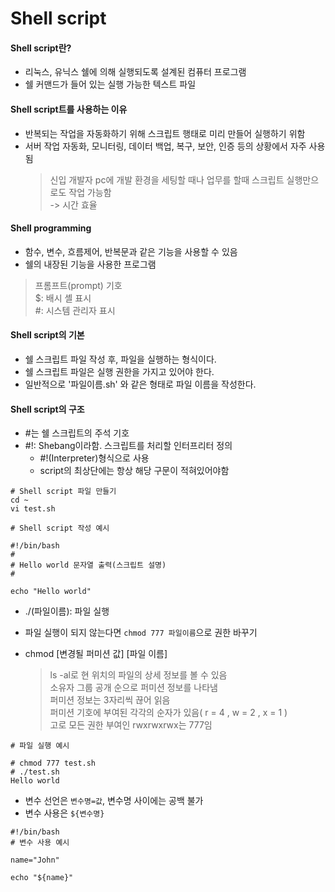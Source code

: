 Shell script
============

#### Shell script란?

- 리눅스, 유닉스 쉘에 의해 실행되도록 설계된 컴퓨터 프로그램  
- 쉘 커맨드가 들어 있는 실행 가능한 텍스트 파일

#### Shell script트를 사용하는 이유

- 반복되는 작업을 자동화하기 위해 스크립트 행태로 미리 만들어 실행하기 위함
- 서버 작업 자동화, 모니터링, 데이터 백업, 복구, 보안, 인증 등의 상황에서 자주 사용됨
  > 신입 개발자 pc에 개발 환경을 세팅할 때나 업무를 할때 스크립트 실행만으로도 작업 가능함  
  > -> 시간 효율

#### Shell programming

- 함수, 변수, 흐름제어, 반복문과 같은 기능을 사용할 수 있음
- 쉘의 내장된 기능을 사용한 프로그램

> 프롬프트(prompt) 기호  
> $: 배시 셸 표시  
> #: 시스템 관리자 표시  


#### Shell script의 기본
- 쉘 스크립트 파일 작성 후, 파일을 실행하는 형식이다.
- 쉘 스크립트 파일은 실행 권한을 가지고 있어야 한다.
- 일반적으로 '파일이름.sh' 와 같은 형태로 파일 이름을 작성한다.

#### Shell script의 구조

- #는 쉘 스크립트의 주석 기호
- #!: Shebang이라함. 스크립트를 처리할 인터프리터 정의  
  - #!(Interpreter)형식으로 사용
  - script의 최상단에는 항상 해당 구문이 적혀있어야함

```{.bash}
# Shell script 파일 만들기
cd ~
vi test.sh
```

```{.bash}
# Shell script 작성 예시

#!/bin/bash
# 
# Hello world 문자열 출력(스크립트 설명)
#

echo "Hello world"
```

- ./(파일이름): 파일 실행
- 파일 실행이 되지 않는다면 `chmod 777 파일이름`으로 권한 바꾸기
- chmod [변경될 퍼미션 값] [파일 이름]

  > ls -al로 현 위치의 파일의 상세 정보를 볼 수 있음  
  > 소유자 그룹 공개 순으로 퍼미션 정보를 나타냄  
  > 퍼미션 정보는 3자리씩 끊어 읽음  
  > 퍼미션 기호에 부여된 각각의 순자가 있음( r = 4 , w = 2 , x = 1 )  
  > 고로 모든 권한 부여인 rwxrwxrwx는 777임

```{.bash}
# 파일 실행 예시

# chmod 777 test.sh
# ./test.sh
Hello world
```



- 변수 선언은 `변수명=값`, 변수명 사이에는 공백 불가
- 변수 사용은 `${변수명}`

```{.bash}
#!/bin/bash
# 변수 사용 예시

name="John"

echo "${name}"
```
